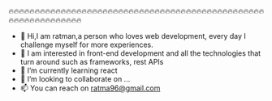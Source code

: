 🔥🔥🔥🔥🔥🔥🔥🔥🔥🔥🔥🔥🔥🔥🔥🔥🔥🔥🔥🔥🔥🔥🔥🔥🔥🔥🔥🔥🔥🔥🔥🔥🔥🔥🔥🔥🔥🔥🔥🔥🔥🔥🔥🔥🔥🔥🔥🔥🔥🔥🔥🔥🔥🔥🔥🔥🔥🔥🔥🔥🔥🔥🔥

- 👋 Hi,I am ratman,a person who loves web development, every day I challenge myself for more experiences.
- 👀 I am interested in front-end development and all the technologies that turn around such as frameworks, rest APIs
- 🌱 I’m currently learning react
- 💞️ I’m looking to collaborate on ...
- 📫 You can reach on ratma96@gmail.com

<!---
ratman50/ratman50 is a ✨ special ✨ repository because its `README.md` (this file) appears on your GitHub profile.
You can click the Preview link to take a look at your changes.
--->
